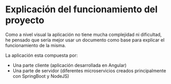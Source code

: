 # Explicación del funcionamiento del proyecto

Como a nivel visual la aplicación no tiene mucha complejidad ni dificultad, he pensado que sería mejor usar un documento como base para explicar el funcionamiento de la misma.

La aplicación esta compuesta por:

- Una parte cliente (aplicación desarrollada en Angular)
- Una parte de servidor (diferentes microservicios creados principalmente con SpringBoot y NodeJS)
